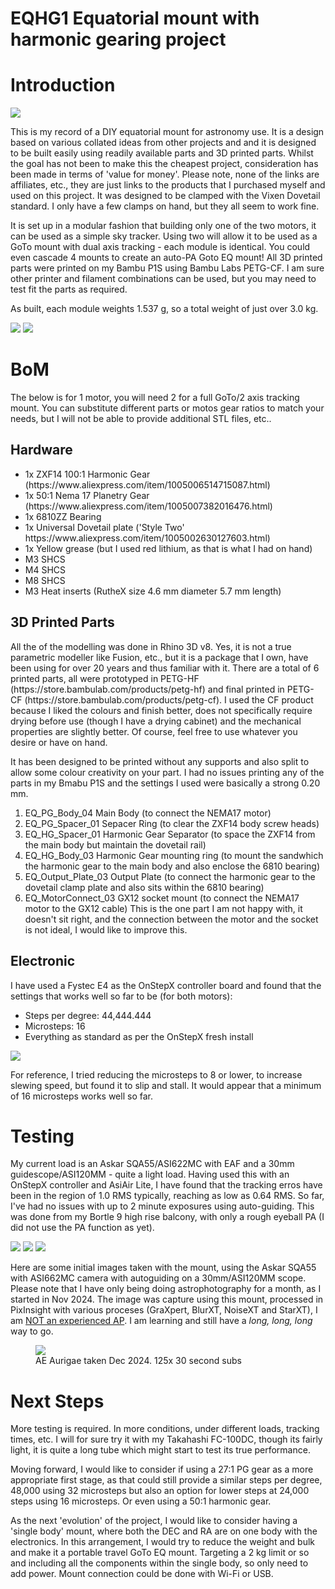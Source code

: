 # EQHG1 Equatorial mount with harmonic gearing project
<h1>Introduction</h1>

<img src="images/eqhg1_1.jpeg" />

<p>This is my record of a DIY equatorial mount for astronomy use. It is a design based on various collated ideas from other projects and and it is designed to be built easily using readily available parts and 3D printed parts. Whilst the goal has not been to make this the cheapest project, consideration has been made in terms of 'value for money'. Please note, none of the links are affiliates, etc., they are just links to the products that I purchased myself and used on this project. It was designed to be clamped with the Vixen Dovetail standard. I only have a few clamps on hand, but they all seem to work fine.</p>

<p>It is set up in a modular fashion that building only one of the two motors, it can be used as a simple sky tracker. Using two will allow it to be used as a GoTo mount with dual axis tracking - each module is identical. You could even cascade 4 mounts to create an auto-PA Goto EQ mount! All 3D printed parts were printed on my Bambu P1S using Bambu Labs PETG-CF. I am sure other printer and filament combinations can be used, but you may need to test fit the parts as required. </p>

<p>As built, each module weights 1.537 g, so a total weight of just over 3.0 kg.</p>

<img src="images/eqhg1_2.jpeg" />

<img src="images/eqhg1_3.jpeg" />

<h1>BoM</h1>
<p>The below is for 1 motor, you will need 2 for a full GoTo/2 axis tracking mount. You can substitute different parts or motos gear ratios to match your needs, but I will not be able to provide additional STL files, etc..</p>
<h2>Hardware</h2>
<ul>
<li>1x ZXF14 100:1 Harmonic Gear (https://www.aliexpress.com/item/1005006514715087.html)</li>
<li>1x 50:1 Nema 17 Planetry Gear (https://www.aliexpress.com/item/1005007382016476.html)</li>
<li>1x 6810ZZ Bearing</li>
<li>1x Universal Dovetail plate ('Style Two' https://www.aliexpress.com/item/1005002630127603.html)</li>
<li>1x Yellow grease (but I used red lithium, as that is what I had on hand)</li>
<li>M3 SHCS</li>
<li>M4 SHCS</li>
<li>M8 SHCS</li>
<li>M3 Heat inserts (RutheX size 4.6 mm diameter 5.7 mm length)</li>
</ul>

<h2>3D Printed Parts</h2> 

<p>All the of the modelling was done in Rhino 3D v8. Yes, it is not a true parametric modeller like Fusion, etc., but it is a package that I own, have been using for over 20 years and thus familiar with it. There are a total of 6 printed parts, all were prototyped in PETG-HF (https://store.bambulab.com/products/petg-hf) and final printed in PETG-CF (https://store.bambulab.com/products/petg-cf). I used the CF product because I liked the colours and finish better, does not specifically require drying before use (though I have a drying cabinet) and the mechanical properties are slightly better. Of course, feel free to use whatever you desire or have on hand.</p>
<p>It has been designed to be printed without any supports and also split to allow some colour creativity on your part. I had no issues printing any of the parts in my Bmabu P1S and the settings I used were basically a strong 0.20 mm.</p>
<ol>
  <li>EQ_PG_Body_04 Main Body (to connect the NEMA17 motor)</li>
  <li>EQ_PG_Spacer_01 Sepacer Ring (to clear the ZXF14 body screw heads)</li>
  <li>EQ_HG_Spacer_01 Harmonic Gear Separator (to space the ZXF14 from the main body but maintain the dovetail rail)</li>
  <li>EQ_HG_Body_03 Harmonic Gear mounting ring (to mount the sandwhich the harmonic gear to the main body and also enclose the 6810 bearing)</li>
  <li>EQ_Output_Plate_03 Output Plate (to connect the harmonic gear to the dovetail clamp plate and also sits within the 6810 bearing)</li>
  <li>EQ_MotorConnect_03 GX12 socket mount (to connect the NEMA17 motor to the GX12 cable) This is the one part I am not happy with, it doesn't sit right, and the connection between the motor and the socket is not ideal, I would like to improve this.</li>
</ol>

<h2>Electronic</h2>
<p>I have used a Fystec E4 as the OnStepX controller board and found that the settings that works well so far to be (for both motors):</p>
<ul>
<li>Steps per degree: 44,444.444</li>
<li>Microsteps: 16</li>
<li>Everything as standard as per the OnStepX fresh install</li>
</ul>

<img src="images/eqhg1_onstepx.png" />

<p>For reference, I tried reducing the microsteps to 8 or lower, to increase slewing speed, but found it to slip and stall. It would appear that a minimum of 16 microsteps works well so far.</p>

<h1>Testing</h1>
<p>My current load is an Askar SQA55/ASI622MC with EAF and a 30mm guidescope/ASI120MM - quite a light load. Having used this with an OnStepX controller and AsiAir Lite, I have found that the tracking erros have been in the region of 1.0 RMS typically, reaching as low as 0.64 RMS. So far, I've had no issues with up to 2 minute exposures using auto-guiding. This was done from my Bortle 9 high rise balcony, with only a rough eyeball PA (I did not use the PA function as yet).</p>

<img src="images/tracking_2.jpeg" />
<img src="images/tracking_1.png" />
<img src="images/tracking_3.png" />

<p>Here are some initial images taken with the mount, using the Askar SQA55 with ASI662MC camera with autoguiding on a 30mm/ASI120MM scope. Please note that I have only being doing astrophotography for a month, as I started in Nov 2024. The image was capture using this mount, processed in PixInsight with various proceses (GraXpert, BlurXT, NoiseXT and StarXT), I am <u>NOT an experienced AP</u>. I am learning and still have a <i>long, long, long</i> way to go.</p>

<figure>
    <img src="images/AEAurigae_20241214.jpg" />
    <figcaption>AE Aurigae taken Dec 2024. 125x 30 second subs</figcaption>
</figure>

<h1>Next Steps</h1>
<p>More testing is required. In more conditions, under different loads, tracking times, etc. I will for sure try it with my Takahashi FC-100DC, though its fairly light, it is quite a long tube which might start to test its true performance.</p>
<p>Moving forward, I would like to consider if using a 27:1 PG gear as a more appropriate first stage, as that could still provide a similar steps per degree, 48,000 using 32 microsteps but also an option for lower steps at 24,000 steps using 16 microsteps. Or even using a 50:1 harmonic gear.</p>

<p>As the next 'evolution' of the project, I would like to consider having a 'single body' mount, where both the DEC and RA are on one body with the electronics. In this arrangement, I would try to reduce the weight and bulk and make it a portable travel GoTo EQ mount. Targeting a 2 kg limit or so and including all the components within the single body, so only need to add power. Mount connection could be done with Wi-Fi or USB.</p>
